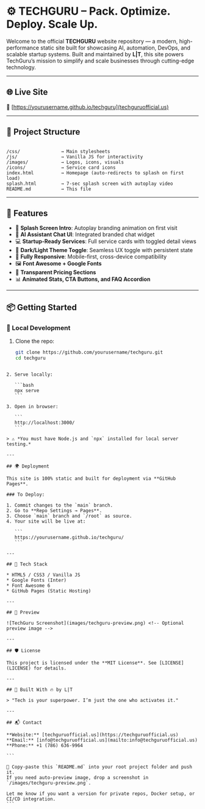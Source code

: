 
# ⚙️ TECHGURU – Pack. Optimize. Deploy. Scale Up.

Welcome to the official **TECHGURU** website repository — a modern, high-performance static site built for showcasing AI, automation, DevOps, and scalable startup systems. Built and maintained by **L|T**, this site powers TechGuru’s mission to simplify and scale businesses through cutting-edge technology.

---

## 🌐 Live Site  
🔗 [https://yourusername.github.io/techguru](techguruofficial.us)

---

## 📁 Project Structure

```

/css/               → Main stylesheets
/js/                → Vanilla JS for interactivity
/images/            → Logos, icons, visuals
/icons/             → Service card icons
index.html          → Homepage (auto-redirects to splash on first load)
splash.html         → 7-sec splash screen with autoplay video
README.md           → This file

````

---

## 🚀 Features

- 🎥 **Splash Screen Intro**: Autoplay branding animation on first visit  
- 🧠 **AI Assistant Chat UI**: Integrated branded chat widget  
- 💻 **Startup-Ready Services**: Full service cards with toggled detail views  
- 🎨 **Dark/Light Theme Toggle**: Seamless UX toggle with persistent state  
- 📱 **Fully Responsive**: Mobile-first, cross-device compatibility  
- 🖼️ **Font Awesome + Google Fonts**  
- 🧾 **Transparent Pricing Sections**  
- 📊 **Animated Stats, CTA Buttons, and FAQ Accordion**

---

## 📦 Getting Started

### 🔧 Local Development

1. Clone the repo:
   ```bash
   git clone https://github.com/yourusername/techguru.git
   cd techguru
````

2. Serve locally:

   ```bash
   npx serve
   ```

3. Open in browser:

   ```
   http://localhost:3000/
   ```

> ⚠️ *You must have Node.js and `npx` installed for local server testing.*

---

## 🌍 Deployment

This site is 100% static and built for deployment via **GitHub Pages**.

### To Deploy:

1. Commit changes to the `main` branch.
2. Go to **Repo Settings → Pages**.
3. Choose `main` branch and `/root` as source.
4. Your site will be live at:

   ```
   https://yourusername.github.io/techguru/
   ```

---

## 🧠 Tech Stack

* HTML5 / CSS3 / Vanilla JS
* Google Fonts (Inter)
* Font Awesome 6
* GitHub Pages (Static Hosting)

---

## 📸 Preview

![TechGuru Screenshot](images/techguru-preview.png) <!-- Optional preview image -->

---

## 🛡 License

This project is licensed under the **MIT License**. See [LICENSE](LICENSE) for details.

---

## 🔧 Built With 🔥 by L|T

> "Tech is your superpower. I’m just the one who activates it."

---

## 📬 Contact

**Website:** [techguruofficial.us](https://techguruofficial.us)
**Email:** [info@techguruofficial.us](mailto:info@techguruofficial.us)
**Phone:** +1 (786) 636-9964

```

🧠 Copy-paste this `README.md` into your root project folder and push it.  
If you need auto-preview image, drop a screenshot in `/images/techguru-preview.png`.

Let me know if you want a version for private repos, Docker setup, or CI/CD integration.
```
